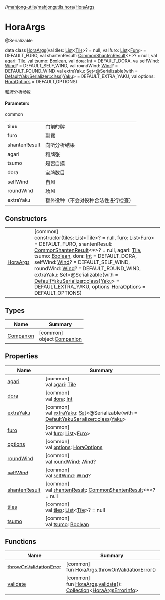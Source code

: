 //[mahjong-utils](../../../index.md)/[mahjongutils.hora](../index.md)/[HoraArgs](index.md)

# HoraArgs

@Serializable

data class [HoraArgs](index.md)(val tiles: [List](https://kotlinlang.org/api/latest/jvm/stdlib/kotlin.collections/-list/index.html)&lt;[Tile](../../mahjongutils.models/-tile/index.md)&gt;? = null, val furo: [List](https://kotlinlang.org/api/latest/jvm/stdlib/kotlin.collections/-list/index.html)&lt;[Furo](../../mahjongutils.models/-furo/index.md)&gt; = DEFAULT_FURO, val shantenResult: [CommonShantenResult](../../mahjongutils.shanten/-common-shanten-result/index.md)&lt;*&gt;? = null, val agari: [Tile](../../mahjongutils.models/-tile/index.md), val tsumo: [Boolean](https://kotlinlang.org/api/latest/jvm/stdlib/kotlin/-boolean/index.html), val dora: [Int](https://kotlinlang.org/api/latest/jvm/stdlib/kotlin/-int/index.html) = DEFAULT_DORA, val selfWind: [Wind](../../mahjongutils.models/-wind/index.md)? = DEFAULT_SELF_WIND, val roundWind: [Wind](../../mahjongutils.models/-wind/index.md)? = DEFAULT_ROUND_WIND, val extraYaku: [Set](https://kotlinlang.org/api/latest/jvm/stdlib/kotlin.collections/-set/index.html)&lt;@Serializable(with = [DefaultYakuSerializer::class](../../mahjongutils.yaku/-default-yaku-serializer/index.md))[Yaku](../../mahjongutils.yaku/-yaku/index.md)&gt; = DEFAULT_EXTRA_YAKU, val options: [HoraOptions](../-hora-options/index.md) = DEFAULT_OPTIONS)

和牌分析参数

#### Parameters

common

| | |
|---|---|
| tiles | 门前的牌 |
| furo | 副露 |
| shantenResult | 向听分析结果 |
| agari | 和牌张 |
| tsumo | 是否自摸 |
| dora | 宝牌数目 |
| selfWind | 自风 |
| roundWind | 场风 |
| extraYaku | 额外役种（不会对役种合法性进行检查） |

## Constructors

| | |
|---|---|
| [HoraArgs](-hora-args.md) | [common]<br>constructor(tiles: [List](https://kotlinlang.org/api/latest/jvm/stdlib/kotlin.collections/-list/index.html)&lt;[Tile](../../mahjongutils.models/-tile/index.md)&gt;? = null, furo: [List](https://kotlinlang.org/api/latest/jvm/stdlib/kotlin.collections/-list/index.html)&lt;[Furo](../../mahjongutils.models/-furo/index.md)&gt; = DEFAULT_FURO, shantenResult: [CommonShantenResult](../../mahjongutils.shanten/-common-shanten-result/index.md)&lt;*&gt;? = null, agari: [Tile](../../mahjongutils.models/-tile/index.md), tsumo: [Boolean](https://kotlinlang.org/api/latest/jvm/stdlib/kotlin/-boolean/index.html), dora: [Int](https://kotlinlang.org/api/latest/jvm/stdlib/kotlin/-int/index.html) = DEFAULT_DORA, selfWind: [Wind](../../mahjongutils.models/-wind/index.md)? = DEFAULT_SELF_WIND, roundWind: [Wind](../../mahjongutils.models/-wind/index.md)? = DEFAULT_ROUND_WIND, extraYaku: [Set](https://kotlinlang.org/api/latest/jvm/stdlib/kotlin.collections/-set/index.html)&lt;@Serializable(with = [DefaultYakuSerializer::class](../../mahjongutils.yaku/-default-yaku-serializer/index.md))[Yaku](../../mahjongutils.yaku/-yaku/index.md)&gt; = DEFAULT_EXTRA_YAKU, options: [HoraOptions](../-hora-options/index.md) = DEFAULT_OPTIONS) |

## Types

| Name | Summary |
|---|---|
| [Companion](-companion/index.md) | [common]<br>object [Companion](-companion/index.md) |

## Properties

| Name | Summary |
|---|---|
| [agari](agari.md) | [common]<br>val [agari](agari.md): [Tile](../../mahjongutils.models/-tile/index.md) |
| [dora](dora.md) | [common]<br>val [dora](dora.md): [Int](https://kotlinlang.org/api/latest/jvm/stdlib/kotlin/-int/index.html) |
| [extraYaku](extra-yaku.md) | [common]<br>val [extraYaku](extra-yaku.md): [Set](https://kotlinlang.org/api/latest/jvm/stdlib/kotlin.collections/-set/index.html)&lt;@Serializable(with = [DefaultYakuSerializer::class](../../mahjongutils.yaku/-default-yaku-serializer/index.md))[Yaku](../../mahjongutils.yaku/-yaku/index.md)&gt; |
| [furo](furo.md) | [common]<br>val [furo](furo.md): [List](https://kotlinlang.org/api/latest/jvm/stdlib/kotlin.collections/-list/index.html)&lt;[Furo](../../mahjongutils.models/-furo/index.md)&gt; |
| [options](options.md) | [common]<br>val [options](options.md): [HoraOptions](../-hora-options/index.md) |
| [roundWind](round-wind.md) | [common]<br>val [roundWind](round-wind.md): [Wind](../../mahjongutils.models/-wind/index.md)? |
| [selfWind](self-wind.md) | [common]<br>val [selfWind](self-wind.md): [Wind](../../mahjongutils.models/-wind/index.md)? |
| [shantenResult](shanten-result.md) | [common]<br>val [shantenResult](shanten-result.md): [CommonShantenResult](../../mahjongutils.shanten/-common-shanten-result/index.md)&lt;*&gt;? = null |
| [tiles](tiles.md) | [common]<br>val [tiles](tiles.md): [List](https://kotlinlang.org/api/latest/jvm/stdlib/kotlin.collections/-list/index.html)&lt;[Tile](../../mahjongutils.models/-tile/index.md)&gt;? = null |
| [tsumo](tsumo.md) | [common]<br>val [tsumo](tsumo.md): [Boolean](https://kotlinlang.org/api/latest/jvm/stdlib/kotlin/-boolean/index.html) |

## Functions

| Name | Summary |
|---|---|
| [throwOnValidationError](../throw-on-validation-error.md) | [common]<br>fun [HoraArgs](index.md).[throwOnValidationError](../throw-on-validation-error.md)() |
| [validate](../validate.md) | [common]<br>fun [HoraArgs](index.md).[validate](../validate.md)(): [Collection](https://kotlinlang.org/api/latest/jvm/stdlib/kotlin.collections/-collection/index.html)&lt;[HoraArgsErrorInfo](../-hora-args-error-info/index.md)&gt; |
